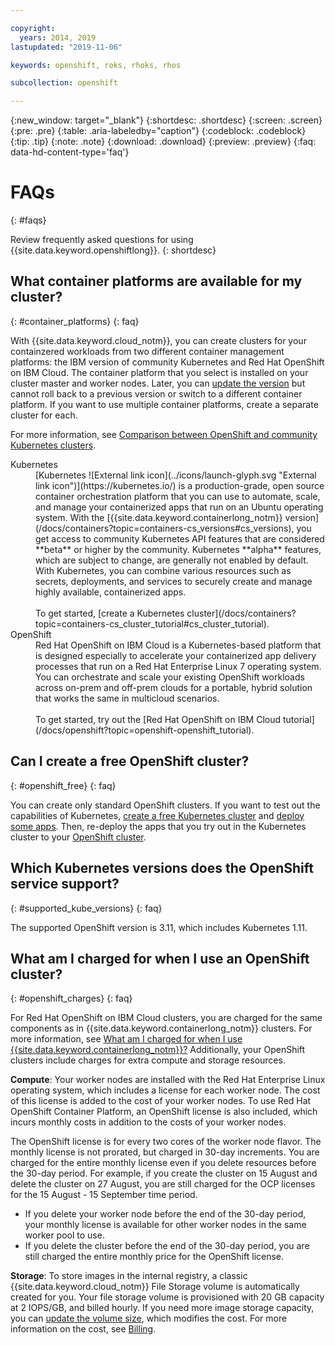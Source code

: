 ```yaml
---

copyright:
  years: 2014, 2019
lastupdated: "2019-11-06"

keywords: openshift, roks, rhoks, rhos

subcollection: openshift

---
```


{:new_window: target="_blank"}
{:shortdesc: .shortdesc}
{:screen: .screen}
{:pre: .pre}
{:table: .aria-labeledby="caption"}
{:codeblock: .codeblock}
{:tip: .tip}
{:note: .note}
{:download: .download}
{:preview: .preview}
{:faq: data-hd-content-type='faq'}


# FAQs
{: #faqs}

Review frequently asked questions for using {{site.data.keyword.openshiftlong}}.
{: shortdesc}

## What container platforms are available for my cluster?
{: #container_platforms}
{: faq}

With {{site.data.keyword.cloud_notm}}, you can create clusters for your containzered workloads from two different container management platforms: the IBM version of community Kubernetes and Red Hat OpenShift on IBM Cloud. The container platform that you select is installed on your cluster master and worker nodes. Later, you can [update the version](/docs/containers?topic=containers-update#update) but cannot roll back to a previous version or switch to a different container platform. If you want to use multiple container platforms, create a separate cluster for each.

For more information, see [Comparison between OpenShift and community Kubernetes clusters](/docs/openshift?topic=openshift-why_openshift#openshift_kubernetes).

<dl>
  <dt>Kubernetes</dt>
    <dd>[Kubernetes ![External link icon](../icons/launch-glyph.svg "External link icon")](https://kubernetes.io/) is a production-grade, open source container orchestration platform that you can use to automate, scale, and manage your containerized apps that run on an Ubuntu operating system. With the [{{site.data.keyword.containerlong_notm}} version](/docs/containers?topic=containers-cs_versions#cs_versions), you get access to community Kubernetes API features that are considered **beta** or higher by the community. Kubernetes **alpha** features, which are subject to change, are generally not enabled by default. With Kubernetes, you can combine various resources such as secrets, deployments, and services to securely create and manage highly available, containerized apps.<br><br>
    To get started, [create a Kubernetes cluster](/docs/containers?topic=containers-cs_cluster_tutorial#cs_cluster_tutorial).</dd>
  <dt>OpenShift</dt>
    <dd>Red Hat OpenShift on IBM Cloud is a Kubernetes-based platform that is designed especially to accelerate your containerized app delivery processes that run on a Red Hat Enterprise Linux 7 operating system. You can orchestrate and scale your existing OpenShift workloads across on-prem and off-prem clouds for a portable, hybrid solution that works the same in multicloud scenarios. <br><br>
    To get started, try out the [Red Hat OpenShift on IBM Cloud tutorial](/docs/openshift?topic=openshift-openshift_tutorial).</dd>
</dl>

## Can I create a free OpenShift cluster?
{: #openshift_free}
{: faq}

You can create only standard OpenShift clusters. If you want to test out the capabilities of Kubernetes, [create a free Kubernetes cluster](/docs/containers?topic=containers-getting-started#clusters_gs) and [deploy some apps](/docs/containers?topic=containers-app). Then, re-deploy the apps that you try out in the Kubernetes cluster to your [OpenShift cluster](/docs/openshift?topic=openshift-openshift_tutorial#openshift_deploy_app).

## Which Kubernetes versions does the OpenShift service support?
{: #supported_kube_versions}
{: faq}

The supported OpenShift version is 3.11, which includes Kubernetes 1.11.

## What am I charged for when I use an OpenShift cluster?
{: #openshift_charges}
{: faq}

For Red Hat OpenShift on IBM Cloud clusters, you are charged for the same components as in {{site.data.keyword.containerlong_notm}} clusters. For more information, see [What am I charged for when I use {{site.data.keyword.containerlong_notm}}?](/docs/containers?topic=containers-faqs#charges) Additionally, your OpenShift clusters include charges for extra compute and storage resources.

**Compute**: Your worker nodes are installed with the Red Hat Enterprise Linux operating system, which includes a license for each worker node. The cost of this license is added to the cost of your worker nodes. To use Red Hat OpenShift Container Platform, an OpenShift license is also included, which incurs monthly costs in addition to the costs of your worker nodes. 

The OpenShift license is for every two cores of the worker node flavor. The monthly license is not prorated, but charged in 30-day increments. You are charged for the entire monthly license even if you delete resources before the 30-day period.  For example, if you create the cluster on 15 August and delete the cluster on 27 August, you are still charged for the OCP licenses for the 15 August - 15 September time period.

* If you delete your worker node before the end of the 30-day period, your monthly license is available for other worker nodes in the same worker pool to use. 
* If you delete the cluster before the end of the 30-day period, you are still charged the entire monthly price for the OpenShift license.

**Storage**: To store images in the internal registry, a classic {{site.data.keyword.cloud_notm}} File Storage volume is automatically created for you. Your file storage volume is provisioned with 20 GB capacity at 2 IOPS/GB, and billed hourly. If you need more image storage capacity, you can [update the volume size](/docs/openshift?topic=openshift-openshift-images#storage_internal_registry), which modifies the cost. For more information on the cost, see [Billing](/docs/infrastructure/FileStorage?topic=FileStorage-about).
